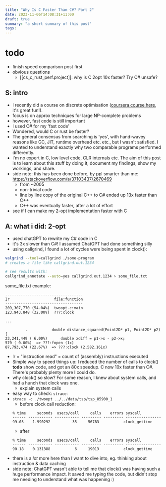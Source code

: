 ```yaml
---
title: "Why Is C Faster Than C#? Part 2"
date: 2023-11-06T14:08:31+11:00
draft: true
summary: "a short summary of this post"
tags:
---
```


# todo
- finish speed comparison post first
- obvious questions
    - [[cs_c_rust_perf.project]]: why is C 2opt 10x faster? Try C# unsafe?

## S: intro
- I recently did a course on discrete optimisation ([coursera course here](https://www.coursera.org/learn/discrete-optimization), it's great fun!).
- focus is on approx techniques for large NP-complete problems
- however, fast code is still important
- I used C# for my 'fast code'
- Wondered, would C or rust be faster?
- The general consensus from searching is 'yes', with hand-wavey reasons like GC,
  JIT, runtime overhead etc. etc., but I wasn't satisfied. I wanted to understand
  exactly why two comparable programs performed differently.
- I'm no expert in C, low level code, CLR internals etc. The aim of this post is
  to learn about this stuff by doing it, document my findings, show my workings,
  and share.
- side note: this has been done before, by ppl smarter than me: https://stackoverflow.com/a/37103437/2670469
    - from ~2005
    - non-trivial code
    - line by line copy of the original C++ to C# ended up 13x faster than C++
    - C++ was eventually faster, after a lot of effort
- see if I can make my 2-opt implementation faster with C

## A: what i did: 2-opt
- used chatGPT to rewrite my C# code in C
- it's 3x slower than C#! I assumed ChatGPT had done something silly
- using callgrind, I found a lot of cycles were being spent in clock():

```sh
valgrind --tool=callgrind ./some-program
# creates a file like callgrind.out.1234

# see results with:
callgrind_annotate --auto=yes callgrind.out.1234 > some_file.txt
```

some_file.txt example:
```
-----------------------------------
Ir                    file:function
-----------------------------------
209,307,770 (54.04%)  twoopt.c:main
123,943,848 (32.00%)  ???:clock

...

         .           double distance_squared(Point2D* p1, Point2D* p2) {
23,241,449 ( 6.00%)      double xdiff = p1->x - p2->x;
570 ( 0.00%)  => ???:fopen (1x)
87,793,474 (22.67%)  => ???:clock (2,582,161x)
```

- Ir = "instruction read" = count of (assembly) instructions executed
- Simple way to speed things up: I reduced the number of calls to clock()
  **todo** show code, and got an 80x speedup. C now 10x faster than C#. There's
  probably plenty more I could do.
- why clock() so slow? For some reason, I knew about system calls, and had a hunch
  that clock was one.
    - explain system calls
- easy way to check: `strace`:
- `strace -c ./twoopt ../../data/tsp/tsp_85900_1`
    - before clock call reduction:
    ```
    % time     seconds  usecs/call     calls    errors syscall
    ------ ----------- ----------- --------- --------- ----------------
    99.03    1.990292          35     56783           clock_gettime
    ```
    - after
    ```
    % time     seconds  usecs/call     calls    errors syscall
    ------ ----------- ----------- --------- --------- ----------------
    90.18    0.131388           6     19013           clock_gettime
    ```
- there is a _lot_ more here than I want to dive into, eg. thinking about
  instruction & data caching
- side note: ChatGPT wasn't able to tell me that clock() was having such a huge
  performance impact. It saved me typing the code, but didn't stop me needing to
  understand what was happening :)

